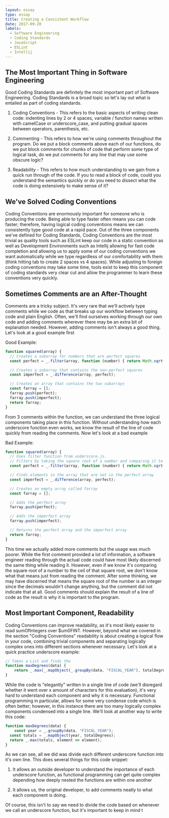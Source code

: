 ```yaml
---
layout: essay
type: essay
title: Creating a Consistent Workflow
date: 2017-09-20
labels:
  - Software Engineering
  - Coding Standards
  - JavaScript
  - ESLint
  - Intellij
---
```


## The Most Important Thing in Software Engineering
Good Coding Standards are definitely the most important part of Software Engineering. Coding Standards is a broad topic so let's lay out what is entailed as part of coding standards.

1. Coding Conventions - This refers to the basic aspects of writing clean code: indenting lines by 2 or 4 spaces, variable / function names written with camelCase or underscore_case, and putting gradual spaces between operators, parenthesis, etc.

2. Commenting - This refers to how we're using comments throughout the program. Do we put a block comments above each of our functions, do we put block comments for chunks of code that perform some type of logical task, do we put comments for any line that may use some obscure logic?

3. Readability - This refers to how much understanding to we gain from a quick run through of the code. If you to read a block of code, could you understand the semantics quickly or do you need to dissect what the code is doing extensively to make sense of it?

## We've Solved Coding Conventions
Coding Conventions are enormously important for someone who is producing the code. Being able to type faster often means you can code faster; therefore, having logical coding conventions means we can consistently type good code at a rapid pace. Out of the three components we've defined for Coding Standards, Coding Conventions are the most trivial as quality tools such as ESLint keep our code in a static convention as well as Development Environments such as Intellij allowing for fast code completion and allowing us to apply some of our coding conventions we want automatically while we type regardless of our comfortability with them (think hitting tab to create 2 spaces vs 4 spaces). While adjusting to foreign coding conventions may take some time, tools exist to keep this component of coding standards very clear cut and allow the programmer to learn these conventions very quickly.

## Sometimes Comments are an After-Thought
Comments are a tricky subject. It's very rare that we'll actively type comments while we code as that breaks up our workflow between typing code and plain English. Often, we'll find ourselves working through our own code and adding comments wherever there may be an extra bit of explanation needed. However, adding comments isn't always a good thing. Let's look at a good example first

Good Example:
```javascript
function squared(array) {
  // Creates a subarray for numbers that are perfect squares
  const perfect = _.filter(array, function (number) { return Math.sqrt(number) === Math.ceil(Math.sqrt(number)); });

  // Creates a subarray that contains the non-perfect squares
  const imperfect = _.difference(array, perfect);

  // Creates an array that contains the two subarrays
  const farray = [];
  farray.push(perfect);
  farray.push(imperfect);
  return farray;
}
```

From 3 comments within the function, we can understand the three logical components taking place in this function. Without understanding how each underscore function even works, we know the result of the line of code quickly from reading the comments. Now let's look at a bad example

Bad Example:
```javascript
function squared(array) {
  // Uses filter function from underscore.js.
  // Filters by taking the square root of a number and comparing it to the ceil of the square root
  const perfect = _.filter(array, function (number) { return Math.sqrt(number) === Math.ceil(Math.sqrt(number)); });

  // Finds elements in the array that are not in the perfect array
  const imperfect = _.difference(array, perfect);

  // Creates an empty array called farray
  const farray = [];

  // Adds the perfect array
  farray.push(perfect);

  // Adds the imperfect array
  farray.push(imperfect);

  // Returns the perfect array and the imperfect array
  return farray;
}
```
This time we actually added more comments but the usage was much poorer. While the first comment provided a lot of information, a software engineer reading through the actual code could have most likely discerned the same thing while reading it. However, even if we know it's comparing the square root of a number to the ceil of that square root, we don't know what that means just from reading the comment. After some thinking, we may have discerned that means the square root of the number is an integer since the decimals wouldn't change anything, but the comment did not indicate that at all. Good comments should explain the result of a line of code as the result is why it is important to the program.

## Most Important Component, Readability
Coding Conventions can improve readability, as it's most likely easier to read sumOfIntegers over $um0FINT. However, beyond what we covered in the section "Coding Conventions" readability is about creating a logical flow in your code, combining trivial components and separating logically complex ones into different sections whenever necessary. Let's look at a quick practice underscore example:

```javascript
// Takes a List and finds the
function maxDegrees(data) {
    return _.max(_.mapObject(_.groupBy(data, "FISCAL_YEAR"), totalDegrees), element => element);
}
```

While the code is "elegantly" written in a single line of code (we'll disregard whether it went over x amount of characters for this evaluation), it's very hard to understand each component and why it is necessary. Functional programming in particular, allows for some very condense code which is often better; however, in this instance there are too many logically complex components condensed into a single line. We'll look at another way to write this code:

```javascript
function maxDegrees(data) {
	const year = _.groupBy(data, "FISCAL_YEAR");
  const totals = _.mapObject(year, totalDegrees);
  return _.max(totals, element => element);
}
```

As we can see, all we did was divide each different underscore function into it's own line. This does several things for this code snippet:

1. It allows an outside developer to understand the importance of each underscore function, as functional programming can get quite complex depending how deeply nested the functions are within one another

2. It allows us, the original developer, to add comments neatly to what each component is doing.

Of course, this isn't to say we need to divide the code based on whenever we call an underscore function, but it's important to keep in mind t
